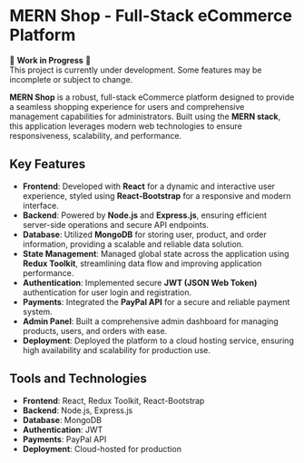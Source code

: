 # MERN Shop - Full-Stack eCommerce Platform

🚧 **Work in Progress** 🚧  
This project is currently under development. Some features may be incomplete or subject to change.

**MERN Shop** is a robust, full-stack eCommerce platform designed to provide a seamless shopping experience for users and comprehensive management capabilities for administrators. Built using the **MERN stack**, this application leverages modern web technologies to ensure responsiveness, scalability, and performance.

## Key Features
- **Frontend**: Developed with **React** for a dynamic and interactive user experience, styled using **React-Bootstrap** for a responsive and modern interface.
- **Backend**: Powered by **Node.js** and **Express.js**, ensuring efficient server-side operations and secure API endpoints.
- **Database**: Utilized **MongoDB** for storing user, product, and order information, providing a scalable and reliable data solution.
- **State Management**: Managed global state across the application using **Redux Toolkit**, streamlining data flow and improving application performance.
- **Authentication**: Implemented secure **JWT (JSON Web Token)** authentication for user login and registration.
- **Payments**: Integrated the **PayPal API** for a secure and reliable payment system.
- **Admin Panel**: Built a comprehensive admin dashboard for managing products, users, and orders with ease.
- **Deployment**: Deployed the platform to a cloud hosting service, ensuring high availability and scalability for production use.

## Tools and Technologies
- **Frontend**: React, Redux Toolkit, React-Bootstrap
- **Backend**: Node.js, Express.js
- **Database**: MongoDB
- **Authentication**: JWT
- **Payments**: PayPal API
- **Deployment**: Cloud-hosted for production
